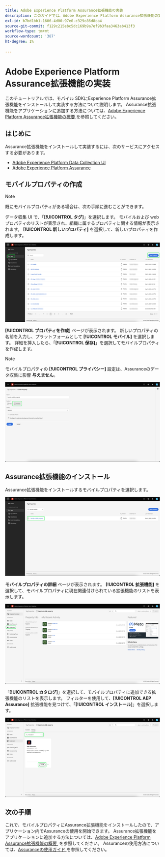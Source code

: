 ```yaml
---
title: Adobe Experience Platform Assurance拡張機能の実装
description: このガイドでは、Adobe Experience Platform Assurance拡張機能の実装およびインストール方法を説明します。
exl-id: b7bd1bb1-1606-4d00-97e0-c329c86d8ca4
source-git-commit: f129c215ebc5dc169b9a7ef9b3faa3463ab413f3
workflow-type: tm+mt
source-wordcount: '387'
ht-degree: 1%

---
```


# Adobe Experience Platform Assurance拡張機能の実装

このチュートリアルでは、モバイル SDKにExperience Platform Assurance拡張機能をインストールして実装する方法について説明します。 Assurance拡張機能をアプリケーションに追加する方法については、[Adobe Experience Platform Assurance拡張機能の概要 &#x200B;](https://developer.adobe.com/client-sdks/documentation/platform-assurance-sdk/#add-the-aep-assurance-extension-to-your-app) を参照してください。

## はじめに

Assurance拡張機能をインストールして実装するには、次のサービスにアクセスする必要があります。

- [Adobe Experience Platform Data Collection UI](https://experience.adobe.com/#/data-collection/)
- [Adobe Experience Platform Assurance](https://experience.adobe.com/assurance)

## モバイルプロパティの作成

>[!NOTE]
>
>既にモバイルプロパティがある場合は、次の手順に進むことができます。

データ収集 UI で、「**[!UICONTROL タグ]**」を選択します。 モバイルおよび web プロパティのリストが表示され、組織に属するプロパティに関する情報が表示されます。 **[!UICONTROL 新しいプロパティ]** を選択して、新しいプロパティを作成します。

![&#x200B; 「新しいプロパティ」ボタンがハイライト表示され、新しいプロパティを作成するために選択した項目が示されている様子 &#x200B;](./images/implement-assurance/create-new-property.png)

**[!UICONTROL プロパティを作成]** ページが表示されます。 新しいプロパティの名前を入力し、プラットフォームとして **[!UICONTROL モバイル]** を選択します。 詳細を挿入したら、「**[!UICONTROL 保存]**」を選択してモバイルプロパティを作成します。

>[!NOTE]
>
>モバイルプロパティの **[!UICONTROL プライバシー]** 設定は、Assuranceのデータ収集に影響 **与えません**。

![&#x200B; プロパティを作成ページが表示されます。 ここにモバイルプロパティに関する情報を挿入できます。](./images/implement-assurance/create-property.png)

## Assurance拡張機能のインストール

Assurance拡張機能をインストールするモバイルプロパティを選択します。

![&#x200B; 選択したモバイルプロパティがハイライト表示されたタグプロパティページが表示されます。](./images/implement-assurance/select-mobile-property.png)

**モバイルプロパティの詳細** ページが表示されます。 **[!UICONTROL 拡張機能]** を選択して、モバイルプロパティに現在関連付けられている拡張機能のリストを表示します。

![&#x200B; モバイルプロパティの詳細ページが表示されます。 最近のアクティビティに関する情報が表示されます。 「拡張機能」タブがハイライト表示されている様子 &#x200B;](./images/implement-assurance/tag-properties.png)

「**[!UICONTROL カタログ]**」を選択して、モバイルプロパティに追加できる拡張機能のリストを表示します。 フィルターを使用して、**[!UICONTROL AEP Assurance]** 拡張機能を見つけて、「**[!UICONTROL インストール]**」を選択します。

![&#x200B; 拡張機能カタログが表示されます。 Assurance拡張機能がにフィルタリングされ、表示されます。「インストール」ボタンがハイライト表示されます。](./images/implement-assurance/assurance-extension.png)

## 次の手順

これで、モバイルプロパティにAssurance拡張機能をインストールしたので、アプリケーション内でAssuranceの使用を開始できます。 Assurance拡張機能をアプリケーションに追加する方法については、[Adobe Experience Platform Assurance拡張機能の概要 &#x200B;](https://developer.adobe.com/client-sdks/documentation/platform-assurance-sdk/#add-the-aep-assurance-extension-to-your-app) を参照してください。 Assuranceの使用方法については、[Assuranceの使用ガイド &#x200B;](./using-assurance.md) を参照してください。
